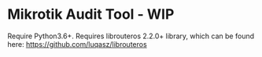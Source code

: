 # Mikrotik Audit Tool - WIP

Require Python3.6+.
Requires librouteros 2.2.0+ library, which can be found here: https://github.com/luqasz/librouteros
